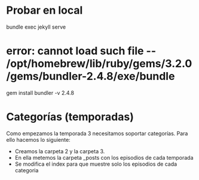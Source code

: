 # Probar en local
bundle exec jekyll serve

# error: cannot load such file -- /opt/homebrew/lib/ruby/gems/3.2.0/gems/bundler-2.4.8/exe/bundle
gem install bundler -v 2.4.8

# Categorías (temporadas)
Como empezamos la temporada 3 necesitamos soportar categorías. Para ello hacemos lo siguiente:
- Creamos la carpeta 2 y la carpeta 3.
- En ella metemos la carpeta _posts con los episodios de cada temporada
- Se modifica el index para que muestre solo los episodios de cada categoria


